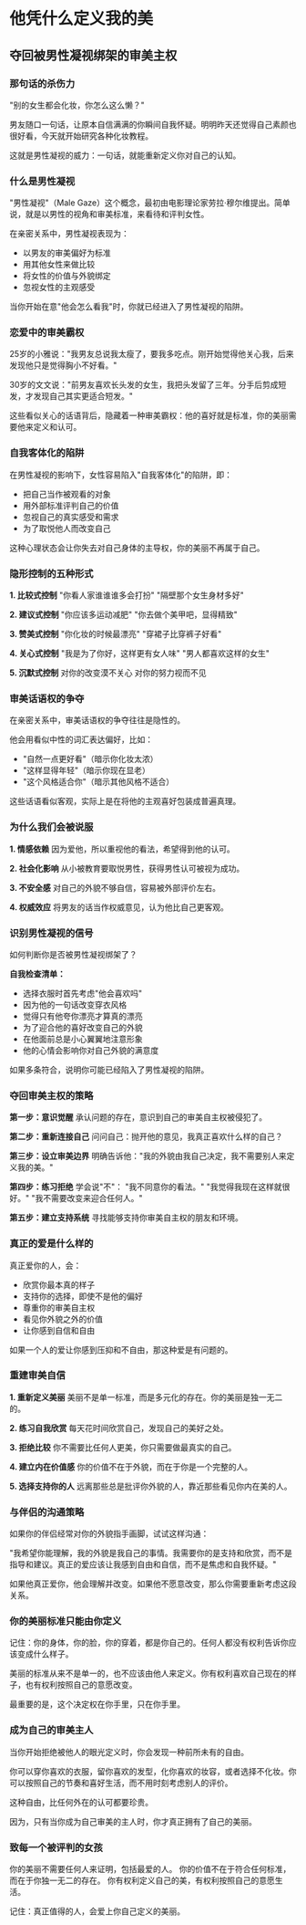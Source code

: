 # 他凭什么定义我的美

## 夺回被男性凝视绑架的审美主权

### 那句话的杀伤力

"别的女生都会化妆，你怎么这么懒？"

男友随口一句话，让原本自信满满的你瞬间自我怀疑。明明昨天还觉得自己素颜也很好看，今天就开始研究各种化妆教程。

这就是男性凝视的威力：一句话，就能重新定义你对自己的认知。

### 什么是男性凝视

"男性凝视"（Male Gaze）这个概念，最初由电影理论家劳拉·穆尔维提出。简单说，就是以男性的视角和审美标准，来看待和评判女性。

在亲密关系中，男性凝视表现为：
- 以男友的审美偏好为标准
- 用其他女性来做比较
- 将女性的价值与外貌绑定
- 忽视女性的主观感受

当你开始在意"他会怎么看我"时，你就已经进入了男性凝视的陷阱。

### 恋爱中的审美霸权

25岁的小雅说："我男友总说我太瘦了，要我多吃点。刚开始觉得他关心我，后来发现他只是觉得胸小不好看。"

30岁的文文说："前男友喜欢长头发的女生，我把头发留了三年。分手后剪成短发，才发现自己其实更适合短发。"

这些看似关心的话语背后，隐藏着一种审美霸权：他的喜好就是标准，你的美丽需要他来定义和认可。

### 自我客体化的陷阱

在男性凝视的影响下，女性容易陷入"自我客体化"的陷阱，即：
- 把自己当作被观看的对象
- 用外部标准评判自己的价值
- 忽视自己的真实感受和需求
- 为了取悦他人而改变自己

这种心理状态会让你失去对自己身体的主导权，你的美丽不再属于自己。

### 隐形控制的五种形式

**1. 比较式控制**
"你看人家谁谁谁多会打扮"
"隔壁那个女生身材多好"

**2. 建议式控制**
"你应该多运动减肥"
"你去做个美甲吧，显得精致"

**3. 赞美式控制**
"你化妆的时候最漂亮"
"穿裙子比穿裤子好看"

**4. 关心式控制**
"我是为了你好，这样更有女人味"
"男人都喜欢这样的女生"

**5. 沉默式控制**
对你的改变漠不关心
对你的努力视而不见

### 审美话语权的争夺

在亲密关系中，审美话语权的争夺往往是隐性的。

他会用看似中性的词汇表达偏好，比如：
- "自然一点更好看"（暗示你化妆太浓）
- "这样显得年轻"（暗示你现在显老）
- "这个风格适合你"（暗示其他风格不适合）

这些话语看似客观，实际上是在将他的主观喜好包装成普遍真理。

### 为什么我们会被说服

**1. 情感依赖**
因为爱他，所以重视他的看法，希望得到他的认可。

**2. 社会化影响**
从小被教育要取悦男性，获得男性认可被视为成功。

**3. 不安全感**
对自己的外貌不够自信，容易被外部评价左右。

**4. 权威效应**
将男友的话当作权威意见，认为他比自己更客观。

### 识别男性凝视的信号

如何判断你是否被男性凝视绑架了？

**自我检查清单：**
- 选择衣服时首先考虑"他会喜欢吗"
- 因为他的一句话改变穿衣风格
- 觉得只有他夸你漂亮才算真的漂亮
- 为了迎合他的喜好改变自己的外貌
- 在他面前总是小心翼翼地注意形象
- 他的心情会影响你对自己外貌的满意度

如果多条符合，说明你可能已经陷入了男性凝视的陷阱。

### 夺回审美主权的策略

**第一步：意识觉醒**
承认问题的存在，意识到自己的审美自主权被侵犯了。

**第二步：重新连接自己**
问问自己：抛开他的意见，我真正喜欢什么样的自己？

**第三步：设立审美边界**
明确告诉他："我的外貌由我自己决定，我不需要别人来定义我的美。"

**第四步：练习拒绝**
学会说"不"：
"我不同意你的看法。"
"我觉得我现在这样就很好。"
"我不需要改变来迎合任何人。"

**第五步：建立支持系统**
寻找能够支持你审美自主权的朋友和环境。

### 真正的爱是什么样的

真正爱你的人，会：
- 欣赏你最本真的样子
- 支持你的选择，即使不是他的偏好
- 尊重你的审美自主权
- 看见你外貌之外的价值
- 让你感到自信和自由

如果一个人的爱让你感到压抑和不自由，那这种爱是有问题的。

### 重建审美自信

**1. 重新定义美丽**
美丽不是单一标准，而是多元化的存在。你的美丽是独一无二的。

**2. 练习自我欣赏**
每天花时间欣赏自己，发现自己的美好之处。

**3. 拒绝比较**
你不需要比任何人更美，你只需要做最真实的自己。

**4. 建立内在价值感**
你的价值不在于外貌，而在于你是一个完整的人。

**5. 选择支持你的人**
远离那些总是批评你外貌的人，靠近那些看见你内在美的人。

### 与伴侣的沟通策略

如果你的伴侣经常对你的外貌指手画脚，试试这样沟通：

"我希望你能理解，我的外貌是我自己的事情。我需要你的是支持和欣赏，而不是指导和建议。真正的爱应该让我感到自由和自信，而不是焦虑和自我怀疑。"

如果他真正爱你，他会理解并改变。如果他不愿意改变，那么你需要重新考虑这段关系。

### 你的美丽标准只能由你定义

记住：你的身体，你的脸，你的穿着，都是你自己的。任何人都没有权利告诉你应该变成什么样子。

美丽的标准从来不是单一的，也不应该由他人来定义。你有权利喜欢自己现在的样子，也有权利按照自己的意愿改变。

最重要的是，这个决定权在你手里，只在你手里。

### 成为自己的审美主人

当你开始拒绝被他人的眼光定义时，你会发现一种前所未有的自由。

你可以穿你喜欢的衣服，留你喜欢的发型，化你喜欢的妆容，或者选择不化妆。你可以按照自己的节奏和喜好生活，而不用时刻考虑别人的评价。

这种自由，比任何外在的认可都要珍贵。

因为，只有当你成为自己审美的主人时，你才真正拥有了自己的美丽。

### 致每一个被评判的女孩

你的美丽不需要任何人来证明，包括最爱的人。
你的价值不在于符合任何标准，而在于你独一无二的存在。
你有权利定义自己的美，有权利按照自己的意愿生活。

记住：真正值得的人，会爱上你自己定义的美丽。